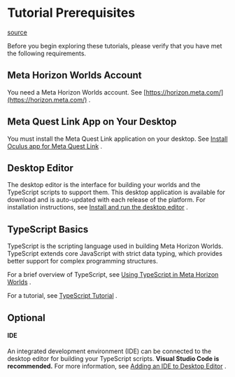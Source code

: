 # Tutorial Prerequisites

[source](https://developers.meta.com/horizon-worlds/learn/documentation/tutorial-worlds/getting-started-with-tutorials/tutorial-prerequisites)

Before you begin exploring these tutorials, please verify that you have met the following requirements.

## Meta Horizon Worlds Account

You need a Meta Horizon Worlds account. See [https://horizon.meta.com/](https://horizon.meta.com/) .

## Meta Quest Link App on Your Desktop

You must install the Meta Quest Link application on your desktop. See [Install Oculus app for Meta Quest Link](https://www.meta.com/help/quest/articles/headsets-and-accessories/oculus-rift-s/install-app-for-link/) .

## Desktop Editor

The desktop editor is the interface for building your worlds and the TypeScript scripts to support them. This desktop application is available for download and is auto-updated with each release of the platform. For installation instructions, see [Install and run the desktop editor](/horizon-worlds/learn/documentation/get-started/install-desktop-editor) .

## TypeScript Basics

TypeScript is the scripting language used in building Meta Horizon Worlds. TypeScript extends core JavaScript with strict data typing, which provides better support for complex programming structures.

For a brief overview of TypeScript, see [Using TypeScript in Meta Horizon Worlds](/horizon-worlds/learn/documentation/typescript/getting-started/using-typescript-in-horizon-worlds/) .

For a tutorial, see [TypeScript Tutorial](/horizon-worlds/learn/documentation/typescript/getting-started/typescript-tutorial/) .

## Optional

#### IDE

An integrated development environment (IDE) can be connected to the desktop editor for building your TypeScript scripts. **Visual Studio Code is recommended.** For more information, see [Adding an IDE to Desktop Editor](/horizon-worlds/learn/documentation/typescript/getting-started/adding-an-ide-to-desktop-editor) .

 

 

 

 

 

 

 

 

 

 

 

 

 

 

 

 

 

 

 

 

 

 

 

 

 

 

 

 

 

 

 

 

 

 

 

 

 

 

 

 

 

 

 

 

 

 